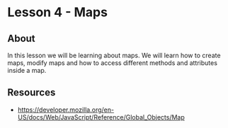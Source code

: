 # Lesson 4 - Maps

## About
In this lesson we will be learning about maps. We will learn how to create maps, modify maps and how to access different methods and attributes inside a map. 

## Resources
- https://developer.mozilla.org/en-US/docs/Web/JavaScript/Reference/Global_Objects/Map
